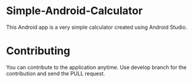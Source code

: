 # Simple-Android-Calculator
This Android app is a very simple calculator created using Android Studio. 

# Contributing
You can contribute to the application anytime. Use develop branch for the contribution and send the PULL request.
